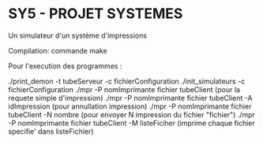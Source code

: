 # SY5 - PROJET SYSTEMES
Un simulateur d'un système d'impressions


Compilation: commande make


Pour l'execution des programmes : 

./print_demon -t tubeServeur -c fichierConfiguration
./init_simulateurs -c fichierConfiguration
./mpr -P nomImprimante fichier tubeClient (pour la requete simple d'impression)
./mpr -P nomImprimante fichier tubeClient -A idImpression (pour annullation impression)
./mpr -P nomImprimante fichier tubeClient -N nombre (pour envoyer N impression du fichier "fichier")
./mpr -P nomImprimante fichier tubeClient -M listeFiciher (imprime chaque fichier specifie' dans listeFichier)
